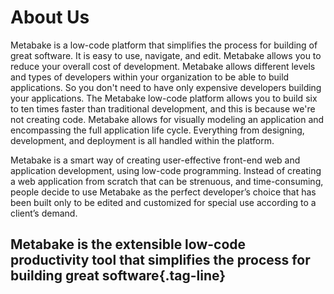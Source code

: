 # About Us

Metabake is a low-code platform that simplifies the process for building of great software. It is easy to use, navigate, and edit. Metabake allows you to reduce your overall cost of development. Metabake allows different levels and types of developers within your organization to be able to build applications. So you don't need to have only expensive developers building your applications. The Metabake low-code platform allows you to build six to ten times faster than traditional development, and this is because we're not creating code. Metabake allows for visually modeling an application and encompassing the full application life cycle. Everything from designing, development, and deployment is all handled within the platform.

Metabake is a smart way of creating user-effective front-end web and application development, using low-code programming. Instead of creating a web application from scratch that can be strenuous, and time-consuming, people decide to use Metabake as the perfect developer’s choice that has been built only to be edited and customized for special use according to a client’s demand.

## Metabake is the extensible low-code productivity tool that simplifies the process for building great software{.tag-line}